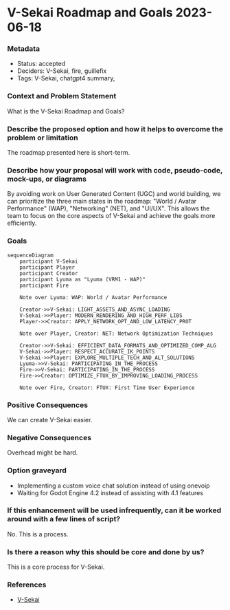# V-Sekai Roadmap and Goals 2023-06-18

### Metadata

- Status: accepted
- Deciders: V-Sekai, fire, guillefix
- Tags: V-Sekai, chatgpt4 summary,

### Context and Problem Statement

What is the V-Sekai Roadmap and Goals?

### Describe the proposed option and how it helps to overcome the problem or limitation

The roadmap presented here is short-term.

### Describe how your proposal will work with code, pseudo-code, mock-ups, or diagrams

By avoiding work on User Generated Content (UGC) and world building, we can prioritize the three main states in the roadmap: "World / Avatar Performance" (WAP), "Networking" (NET), and "UI/UX". This allows the team to focus on the core aspects of V-Sekai and achieve the goals more efficiently.

### Goals

```mermaid
sequenceDiagram
    participant V-Sekai
    participant Player
    participant Creator
    participant Lyuma as "Lyuma (VRM1 - WAP)"
    participant Fire

    Note over Lyuma: WAP: World / Avatar Performance

    Creator->>V-Sekai: LIGHT_ASSETS_AND_ASYNC_LOADING
    V-Sekai->>Player: MODERN_RENDERING_AND_HIGH_PERF_LIBS
    Player->>Creator: APPLY_NETWORK_OPT_AND_LOW_LATENCY_PROT

    Note over Player, Creator: NET: Network Optimization Techniques

    Creator->>V-Sekai: EFFICIENT_DATA_FORMATS_AND_OPTIMIZED_COMP_ALG
    V-Sekai->>Player: RESPECT_ACCURATE_IK_POINTS
    V-Sekai->>Player: EXPLORE_MULTIPLE_TECH_AND_ALT_SOLUTIONS
    Lyuma->>V-Sekai: PARTICIPATING_IN_THE_PROCESS
    Fire->>V-Sekai: PARTICIPATING_IN_THE_PROCESS
    Fire->>Creator: OPTIMIZE_FTUX_BY_IMPROVING_LOADING_PROCESS

    Note over Fire, Creator: FTUX: First Time User Experience

```

### Positive Consequences

We can create V-Sekai easier.

### Negative Consequences

Overhead might be hard.

### Option graveyard

- Implementing a custom voice chat solution instead of using onevoip
- Waiting for Godot Engine 4.2 instead of assisting with 4.1 features

### If this enhancement will be used infrequently, can it be worked around with a few lines of script?

No. This is a process.

### Is there a reason why this should be core and done by us?

This is a core process for V-Sekai.

### References

- [V-Sekai](https://v-sekai.org/)

